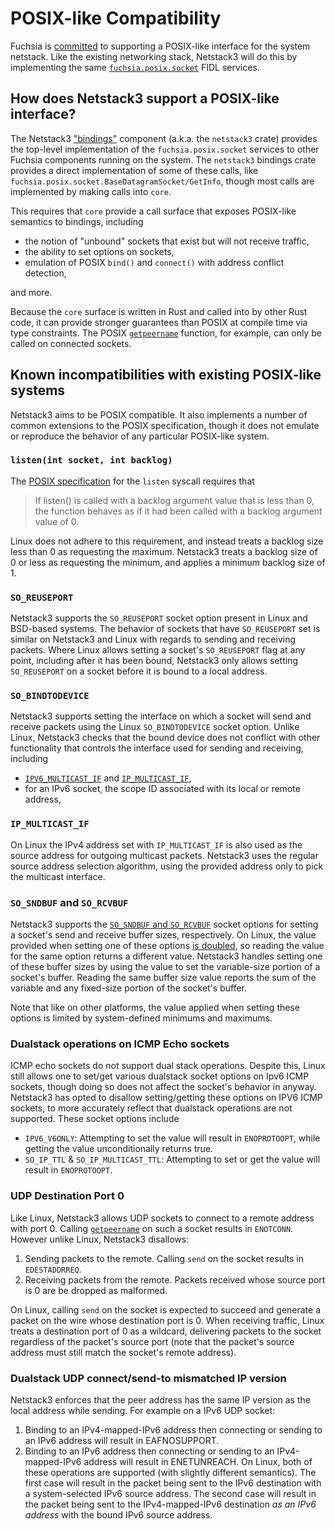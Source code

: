 # POSIX-like Compatibility

Fuchsia is [committed][Fuchsia RFC-0184] to supporting a POSIX-like interface
for the system netstack. Like the existing networking stack, Netstack3 will
do this by implementing the same [`fuchsia.posix.socket`] FIDL services.

## How does Netstack3 support a POSIX-like interface?

The Netstack3 ["bindings"][core and bindings] component (a.k.a. the `netstack3`
crate) provides the top-level implementation of the `fuchsia.posix.socket`
services to other Fuchsia components running on the system. The `netstack3`
bindings crate provides a direct implementation of some of these calls, like
`fuchsia.posix.socket.BaseDatagramSocket/GetInfo`, though most calls are
implemented by making calls into `core`.

This requires that `core` provide a call surface that exposes POSIX-like
semantics to bindings, including

- the notion of "unbound" sockets that exist but will not receive traffic,
- the ability to set options on sockets,
- emulation of POSIX `bind()` and `connect()` with address conflict detection,

and more.

Because the `core` surface is written in Rust and called into by other Rust
code, it can provide stronger guarantees than POSIX at compile time via type
constraints. The POSIX [`getpeername`] function, for example, can only be called
on connected sockets.

## Known incompatibilities with existing POSIX-like systems

Netstack3 aims to be POSIX compatible. It also implements a number of common
extensions to the POSIX specification, though it does not emulate or reproduce
the behavior of any particular POSIX-like system.

### `listen(int socket, int backlog)`

The [POSIX specification][POSIX listen] for the `listen` syscall requires that

> If listen() is called with a backlog argument value that is less than 0, the
> function behaves as if it had been called with a backlog argument value of 0.

Linux does not adhere to this requirement, and instead treats a backlog size
less than 0 as requesting the maximum. Netstack3 treats a backlog size of 0 or
less as requesting the minimum, and applies a minimum backlog size of 1.

### `SO_REUSEPORT`

Netstack3 supports the `SO_REUSEPORT` socket option present in Linux and
BSD-based systems. The behavior of sockets that have `SO_REUSEPORT` set is
similar on Netstack3 and Linux with regards to sending and receiving packets.
Where Linux allows setting a socket's `SO_REUSEPORT` flag at any point,
including after it has been bound, Netstack3 only allows setting `SO_REUSEPORT`
on a socket before it is bound to a local address.

### `SO_BINDTODEVICE`

Netstack3 supports setting the interface on which a socket will send and receive
packets using the Linux `SO_BINDTODEVICE` socket option. Unlike Linux, Netstack3
checks that the bound device does not conflict with other functionality that
controls the interface used for sending and receiving, including
- [`IPV6_MULTICAST_IF`] and [`IP_MULTICAST_IF`],
- for an IPv6 socket, the scope ID associated with its local or remote address,

### `IP_MULTICAST_IF`

On Linux the IPv4 address set with `IP_MULTICAST_IF` is also used as the source
address for outgoing multicast packets. Netstack3 uses the regular source
address selection algorithm, using the provided address only to pick the
multicast interface.

### `SO_SNDBUF` and `SO_RCVBUF`

Netstack3 supports the [`SO_SNDBUF` and `SO_RCVBUF`][POSIX buffer sizes] socket
options for setting a socket's send and receive buffer sizes, respectively. On
Linux, the value provided when setting one of these options
[is doubled][Linux buffer sizes], so reading the value for the same option
returns a different value. Netstack3 handles setting one of these buffer sizes
by using the value to set the variable-size portion of a socket's buffer.
Reading the same buffer size value reports the sum of the variable and any
fixed-size portion of the socket's buffer.

Note that like on other platforms, the value applied when setting these options
is limited by system-defined minimums and maximums.

### Dualstack operations on ICMP Echo sockets

ICMP echo sockets do not support dual stack operations. Despite this, Linux
still allows one to set/get various dualstack socket options on Ipv6 ICMP
sockets, though doing so does not affect the socket's behavior in anyway.
Netstack3 has opted to disallow setting/getting these options on IPV6 ICMP
sockets, to more accurately reflect that dualstack operations are not supported.
These socket options include
  * `IPV6_V6ONLY`: Attempting to set the value will result in `ENOPROTOOPT`,
    while getting the value unconditionally returns true.
  * `SO_IP_TTL` & `SO_IP_MULTICAST_TTL`: Attempting to set or get the value will
    result in `ENOPROTOOPT`.

### UDP Destination Port 0
Like Linux, Netstack3 allows UDP sockets to connect to a remote address with
port 0. Calling [`getpeername`] on such a socket results in `ENOTCONN`. However
unlike Linux, Netstack3 disallows:

  1. Sending packets to the remote. Calling `send` on the socket results in
    `EDESTADDRREQ`.
  2. Receiving packets from the remote. Packets received whose source port is 0
    are be dropped as malformed.

On Linux, calling `send` on the socket is expected to succeed and generate a
packet on the wire whose destination port is 0. When receiving traffic, Linux
treats a destination port of 0 as a wildcard, delivering packets to the socket
regardless of the packet's source port (note that the packet's source address
must still match the socket's remote address).

### Dualstack UDP connect/send-to mismatched IP version

Netstack3 enforces that the peer address has the same IP version as the local
address while sending. For example on a IPv6 UDP socket:
  1. Binding to an IPv4-mapped-IPv6 address then connecting or sending to an
  IPv6 address will result in EAFNOSUPPORT.
  2. Binding to an IPv6 address then connecting or sending to an
  IPv4-mapped-IPv6 address will result in ENETUNREACH.
On Linux, both of these operations are supported (with slightly different
semantics). The first case will result in the packet being sent to the IPv6
destination with a system-selected IPv6 source address. The second case will
result in the packet being sent to the IPv4-mapped-IPv6 destination *as an IPv6
address* with the bound IPv6 source address.

[Fuchsia RFC-0184]: /docs/contribute/governance/rfcs/0184_posix_compatibility_for_the_system_netstack
[`fuchsia.posix.socket`]: /sdk/fidl/fuchsia.posix.socket/socket.fidl
[core and bindings]: ./CORE_BINDINGS.md#core-and-bindings
[`getpeername`]: https://pubs.opengroup.org/onlinepubs/9699919799/functions/getpeername.html
[POSIX listen]: https://pubs.opengroup.org/onlinepubs/9699919799/functions/listen.html
[`IPV6_MULTICAST_IF`]: https://pubs.opengroup.org/onlinepubs/9699919799/functions/V2_chap02.html
[`IP_MULTICAST_IF`]: https://man7.org/linux/man-pages/man7/ip.7.html
[POSIX buffer sizes]: https://pubs.opengroup.org/onlinepubs/9699919799/functions/V2_chap02.html#tagtcjh_8
[Linux buffer sizes]: https://man7.org/linux/man-pages/man7/socket.7.html
